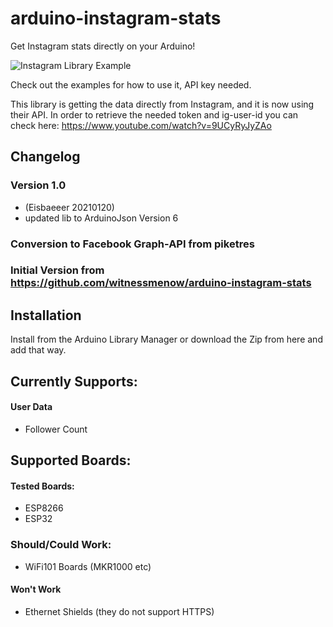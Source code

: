 # arduino-instagram-stats

Get Instagram stats directly on your Arduino!

![Instagram Library Example](https://i.imgur.com/wIsAlh5.png)

Check out the examples for how to use it, API key needed.

This library is getting the data directly from Instagram, and it is now using their API.
In order to retrieve the needed token and ig-user-id you can check here: https://www.youtube.com/watch?v=9UCyRyJyZAo

## Changelog
### Version 1.0
+ (Eisbaeeer 20210120)
+ updated lib to ArduinoJson Version 6

### Conversion to Facebook Graph-API from piketres

### Initial Version from https://github.com/witnessmenow/arduino-instagram-stats



## Installation

Install from the Arduino Library Manager or download the Zip from here and add that way.

## Currently Supports:

#### User Data
- Follower Count

## Supported Boards:

#### Tested Boards:
- ESP8266
- ESP32

### Should/Could Work:
- WiFi101 Boards (MKR1000 etc)

#### Won't Work
- Ethernet Shields (they do not support HTTPS)
